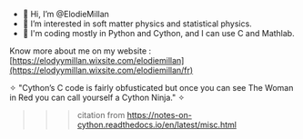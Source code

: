 - 👋 Hi, I’m @ElodieMillan
- 👀 I’m interested in soft matter physics and statistical physics.
- 🌱 I'm coding mostly in Python and Cython, and I can use C and Mathlab.

Know more about me on my website : [https://elodyymillan.wixsite.com/elodiemillan](https://elodyymillan.wixsite.com/elodiemillan/fr)

✧ "Cython’s C code is fairly obfusticated but once you can see The Woman in Red you can call yourself a Cython Ninja." ✧
>>> citation from https://notes-on-cython.readthedocs.io/en/latest/misc.html

<!---
ElodieMillan/ElodieMillan is a ✨ special ✨ repository because its `README.md` (this file) appears on your GitHub profile.
You can click the Preview link to take a look at your changes.
--->
